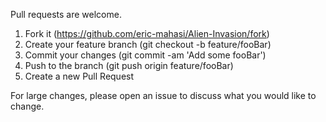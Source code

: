 Pull requests are welcome.

1. Fork it (https://github.com/eric-mahasi/Alien-Invasion/fork)
2. Create your feature branch (git checkout -b feature/fooBar)
3. Commit your changes (git commit -am 'Add some fooBar')
4. Push to the branch (git push origin feature/fooBar)
5. Create a new Pull Request

For large changes, please open an issue to discuss what you would like to change.
